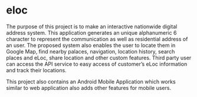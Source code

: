 # eloc
The purpose of this project is to make an interactive nationwide digital address system. 
This application generates an unique alphanumeric 6 character to represent the communication as well as residential address of an user. The proposed system also enables the user to locate them in Google Map, find nearby palaces, navigation, location history, search places and eLoc, share location and other custom features. Third party user can access the API service to easy access of customer’s eLoc information and track their locations.


This project also contains an Android Mobile Application which works similar to web application also adds other features for mobile users.
